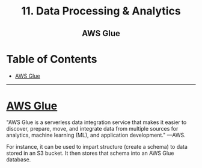 <div align='center'>
  <h1> 11. Data Processing & Analytics </h1>
  <h2> AWS Glue </h2>
</div>

# Table of Contents

- [AWS Glue](#aws-glue)

---

# [AWS Glue](https://aws.amazon.com/glue/)

"AWS Glue is a serverless data integration service that makes it easier to discover, prepare, move, and integrate data from multiple sources for analytics, machine learning (ML), and application development." —AWS.

For instance, it can be used to impart structure (create a schema) to data stored in an S3 bucket. It then stores that schema into an AWS Glue database.
